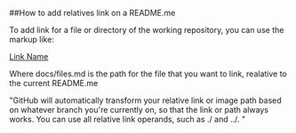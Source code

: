 ##How to add relatives link on a README.me

To add link for a file or directory of the working repository, you can use the markup like:

[Link Name](docs/file.md)

Where docs/files.md is the path for the file that you want to link, realative to the current README.me 

"GitHub will automatically transform your relative link or image path based on whatever branch you're currently on, so that the link or path always works. You can use all relative link operands, such as ./ and ../. "